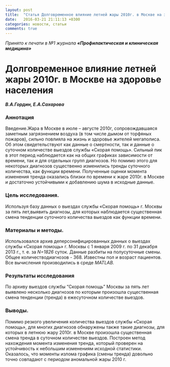 ```yaml
---
layout: post
title:  "Статья Долговременное влияние летней жары 2010г. в Москве на здоровье населения принята к публикации"
date:   2016-03-21 21:11:13 +0300
categories: новости, статьи
comments: true
---
```


_Принято к печати в №1 журнала **«Профилактическая и клиническая медицина»**_

# Долговременное влияние летней жары 2010г. в Москве на здоровье населения

_**В.А.Гордин, Е.А.Сахарова**_

### Аннотация

Введение.Жара в Москве в июле – августе 2010г, сопровождавшаяся заметным загрязнением воздуха (в том числе дымом от торфяных пожаров), сильно повлияла на жизнь и здоровье жителей мегаполиса. Об этом свидетельствуют как данные о смертности, так и данные о суточном количестве выездов службы «Скорая помощь». Сильный пик в этот период наблюдается как на общих графиках зависимости от времени, так и для отдельных групп диагнозов. Но помимо этого для некоторых диагнозов существенно изменились тренды суточного количества, как функции времени. Полученные оценки момента изменения тренда оказались близки по времени к жаре 2010г. в Москве и достаточно устойчивыми к добавлению шума в исходные данные.

### Цель исследования.

Используя базу данных о выездах службы «Скорая помощь» г. Москвы за пять лет,выявить диагнозы, для которых наблюдается существенная смена тенденции суточного количества выездов как функции времени.

### Материалы и методы.

Использовался архив деперсонифицированных данных о выездах службы «Скорая помощь» г. Москвы с 1 января 2009 г. по 31 декабря 2013 г., т. е. за _N=1826_ суток. Данные разбиты на полусуточные смены. Общее количестводиагнозов - 368. Известны пол и возраст пациентов. Все вычисления производились в среде _MATLAB._

### Результаты исследования

По архиву выездов службы “Скорая помощь” Москвы за пять лет выявлено несколько диагнозов по которым произошла существенная смена тенденции (тренда) в ежесуточном количестве выездов.

### Выводы.

Помимо резкого увеличения количества выездов службы «Скорая помощь», для многих диагнозов обнаружены также такие диагнозы, для которых в летнюю жару 2010г. в Москве произошла существенная смена тренда в суточном количестве выездов. Построен метод нахождения момента изменения тренда, который проверен на устойчивость к небольшим изменениям исходной статистики. Оказалось, что моменты излома графика (смены тренда) довольно точно  совпадают с периодом аномальной жары 2010 г.
